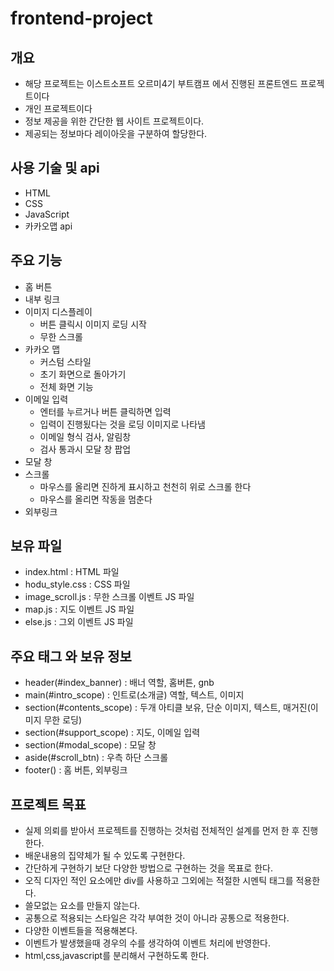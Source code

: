 # frontend-project

## 개요

- 해당 프로젝트는 이스트소프트 오르미4기 부트캠프 에서 진행된 프론트엔드 프로젝트이다
- 개인 프로젝트이다
- 정보 제공을 위한 간단한 웹 사이트 프로젝트이다.
- 제공되는 정보마다 레이아웃을 구분하여 할당한다.

## 사용 기술 및 api
 - HTML
 - CSS
 - JavaScript
 - 카카오맵 api

## 주요 기능
- 홈 버튼
- 내부 링크
- 이미지 디스플레이
  - 버튼 클릭시 이미지 로딩 시작
  - 무한 스크롤
- 카카오 맵
  - 커스텀 스타일
  - 초기 화면으로 돌아가기
  - 전체 화면 기능
- 이메일 입력 
  - 엔터를 누르거나 버튼 클릭하면 입력 
  - 입력이 진행됬다는 것을 로딩 이미지로 나타냄 
  - 이메일 형식 검사, 알림창 
  - 검사 통과시 모달 창 팝업
- 모달 창
- 스크롤 
  - 마우스를 올리면 진하게 표시하고 천천히 위로 스크롤 한다
  - 마우스를 올리면 작동을 멈춘다
- 외부링크

## 보유 파일
- index.html : HTML 파일
- hodu_style.css : CSS 파일
- image_scroll.js : 무한 스크롤 이벤트 JS 파일
- map.js : 지도 이벤트 JS 파일
- else.js : 그외 이벤트 JS 파일

## 주요 태그 와 보유 정보
- header(#index_banner) : 배너 역할, 홈버튼, gnb
- main(#intro_scope) : 인트로(소개글) 역할, 텍스트, 이미지
- section(#contents_scope) : 두개 아티클 보유, 단순 이미지, 텍스트, 매거진(이미지 무한 로딩)
- section(#support_scope) : 지도, 이메일 입력
- section(#modal_scope) : 모달 창
- aside(#scroll_btn) : 우측 하단 스크롤
- footer() : 홈 버튼, 외부링크

## 프로젝트 목표
- 실제 의뢰를 받아서 프로젝트를 진행하는 것처럼 전체적인 설계를 먼저 한 후 진행한다.
- 배운내용의 집약체가 될 수 있도록 구현한다.
- 간단하게 구현하기 보단 다양한 방법으로 구현하는 것을 목표로 한다.
- 오직 디자인 적인 요소에만 div를 사용하고 그외에는 적절한 시멘틱 태그를 적용한다.
- 쓸모없는 요소를 만들지 않는다.
- 공통으로 적용되는 스타일은 각각 부여한 것이 아니라 공통으로 적용한다.
- 다양한 이벤트들을 적용해본다.
- 이벤트가 발생했을때 경우의 수를 생각하여 이벤트 처리에 반영한다.
- html,css,javascript를 분리해서 구현하도록 한다.

